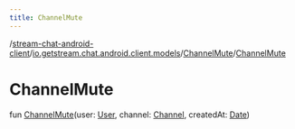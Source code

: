 ```yaml
---
title: ChannelMute
---
```

/[stream-chat-android-client](../../index.md)/[io.getstream.chat.android.client.models](../index.md)/[ChannelMute](index.md)/[ChannelMute](ChannelMute.md)  
  
  
  
# ChannelMute  
fun [ChannelMute](ChannelMute.md)(user: [User](../User/index.md), channel: [Channel](../Channel/index.md), createdAt: [Date](https://developer.android.com/reference/kotlin/java/util/Date.html))
